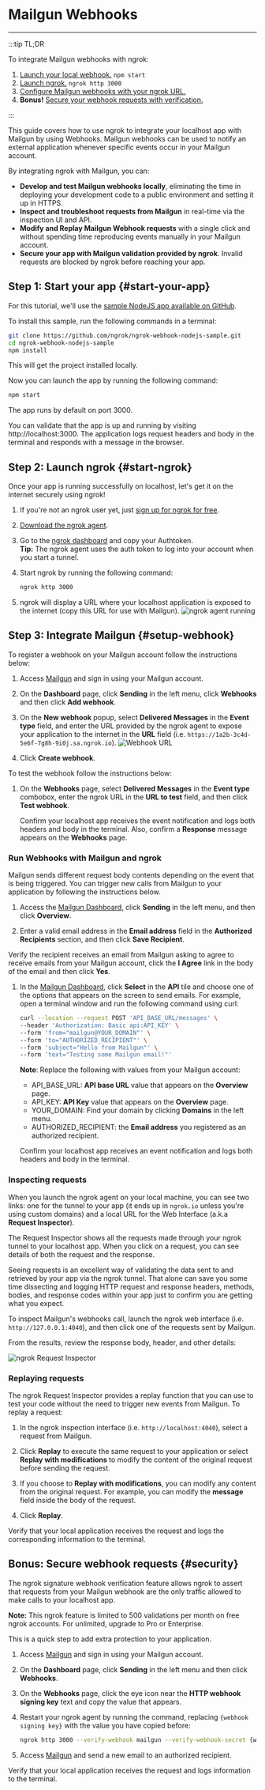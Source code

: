 # Mailgun Webhooks
------------

:::tip TL;DR

To integrate Mailgun webhooks with ngrok:
1. [Launch your local webhook.](#start-your-app) `npm start`
1. [Launch ngrok.](#start-ngrok) `ngrok http 3000`
1. [Configure Mailgun webhooks with your ngrok URL.](#setup-webhook)
1. **Bonus!** [Secure your webhook requests with verification.](#security)

:::


This guide covers how to use ngrok to integrate your localhost app with Mailgun by using Webhooks.
Mailgun webhooks can be used to notify an external application whenever specific events occur in your Mailgun account. 

By integrating ngrok with Mailgun, you can:

- **Develop and test Mailgun webhooks locally**, eliminating the time in deploying your development code to a public environment and setting it up in HTTPS.
- **Inspect and troubleshoot requests from Mailgun** in real-time via the inspection UI and API.
- **Modify and Replay Mailgun Webhook requests** with a single click and without spending time reproducing events manually in your Mailgun account.
- **Secure your app with Mailgun validation provided by ngrok**. Invalid requests are blocked by ngrok before reaching your app.


## **Step 1**: Start your app {#start-your-app}

For this tutorial, we'll use the [sample NodeJS app available on GitHub](https://github.com/ngrok/ngrok-webhook-nodejs-sample). 

To install this sample, run the following commands in a terminal:

```bash
git clone https://github.com/ngrok/ngrok-webhook-nodejs-sample.git
cd ngrok-webhook-nodejs-sample
npm install
```

This will get the project installed locally.

Now you can launch the app by running the following command: 

```bash
npm start
```

The app runs by default on port 3000. 

You can validate that the app is up and running by visiting http://localhost:3000. The application logs request headers and body in the terminal and responds with a message in the browser.


## **Step 2**: Launch ngrok {#start-ngrok}

Once your app is running successfully on localhost, let's get it on the internet securely using ngrok! 

1. If you're not an ngrok user yet, just [sign up for ngrok for free](https://ngrok.com/signup).

1. [Download the ngrok agent](https://ngrok.com/download).

1. Go to the [ngrok dashboard](https://dashboard.ngrok.com) and copy your Authtoken. <br />
    **Tip:** The ngrok agent uses the auth token to log into your account when you start a tunnel.
    
1. Start ngrok by running the following command:
    ```bash
    ngrok http 3000
    ```

1. ngrok will display a URL where your localhost application is exposed to the internet (copy this URL for use with Mailgun).
    ![ngrok agent running](/img/integrations/launch_ngrok_tunnel.png)


## **Step 3**: Integrate Mailgun {#setup-webhook}

To register a webhook on your Mailgun account follow the instructions below:

1. Access [Mailgun](https://app.mailgun.com/) and sign in using your Mailgun account.

1. On the **Dashboard** page, click **Sending** in the left menu, click **Webhooks** and then click **Add webhook**.

1. On the **New webhook** popup, select **Delivered Messages** in the **Event type** field, and enter the URL provided by the ngrok agent to expose your application to the internet in the **URL** field (i.e. `https://1a2b-3c4d-5e6f-7g8h-9i0j.sa.ngrok.io`).
    ![Webhook URL](img/ngrok_url_configuration_mailgun.png)

1. Click **Create webhook**.

To test the webhook follow the instructions below:

1. On the **Webhooks** page, select **Delivered Messages** in the **Event type** combobox, enter the ngrok URL in the **URL to test** field, and then click **Test webhook**.

    Confirm your localhost app receives the event notification and logs both headers and body in the terminal. Also, confirm a **Response** message appears on the **Webhooks** page.


### Run Webhooks with Mailgun and ngrok

Mailgun sends different request body contents depending on the event that is being triggered.
You can trigger new calls from Mailgun to your application by following the instructions below.

1. Access the [Mailgun Dashboard](https://app.mailgun.com/), click **Sending** in the left menu, and then click **Overview**.

1. Enter a valid email address in the **Email address** field in the **Authorized Recipients** section, and then click **Save Recipient**.

Verify the recipient receives an email from Mailgun asking to agree to receive emails from your Mailgun account, click the **I Agree** link in the body of the email and then click **Yes**.

1. In the [Mailgun Dashboard](https://app.mailgun.com/), click **Select** in the **API** tile and choose one of the options that appears on the screen to send emails. For example, open a terminal window and run the following command using curl:
    ```bash
    curl --location --request POST 'API_BASE_URL/messages' \
    --header 'Authorization: Basic api:API_KEY' \
    --form 'from="mailgun@YOUR_DOMAIN"' \
    --form 'to="AUTHORIZED_RECIPIENT"' \
    --form 'subject="Hello from Mailgun"' \
    --form 'text="Testing some Mailgun email!"'
    ```
    **Note**: Replace the following with values from your Mailgun account:
    - API_BASE_URL: **API base URL** value that appears on the **Overview** page.
    - API_KEY: **API Key** value that appears on the **Overview** page.
    - YOUR_DOMAIN: Find your domain by clicking **Domains** in the left menu.
    - AUTHORIZED_RECIPIENT: the **Email address** you registered as an authorized recipient.

    Confirm your localhost app receives an event notification and logs both headers and body in the terminal.


### Inspecting requests

When you launch the ngrok agent on your local machine, you can see two links: one for the tunnel to your app (it ends up in `ngrok.io` unless you're using custom domains) and a local URL for the Web Interface (a.k.a **Request Inspector**).

The Request Inspector shows all the requests made through your ngrok tunnel to your localhost app. When you click on a request, you can see details of both the request and the response.

Seeing requests is an excellent way of validating the data sent to and retrieved by your app via the ngrok tunnel. That alone can save you some time dissecting and logging HTTP request and response headers, methods, bodies, and response codes within your app just to confirm you are getting what you expect.

To inspect Mailgun's webhooks call, launch the ngrok web interface (i.e. `http://127.0.0.1:4040`), and then click one of the requests sent by Mailgun.

From the results, review the response body, header, and other details:

![ngrok Request Inspector](img/ngrok_introspection_mailgun_webhooks.png)


### Replaying requests

The ngrok Request Inspector provides a replay function that you can use to test your code without the need to trigger new events from Mailgun. To replay a request:

1. In the ngrok inspection interface (i.e. `http://localhost:4040`), select a request from Mailgun.

1. Click **Replay** to execute the same request to your application or select **Replay with modifications** to modify the content of the original request before sending the request.

1. If you choose to **Replay with modifications**, you can modify any content from the original request. For example, you can modify the **message** field inside the body of the request.

1. Click **Replay**.

Verify that your local application receives the request and logs the corresponding information to the terminal.


## **Bonus**: Secure webhook requests {#security}

The ngrok signature webhook verification feature allows ngrok to assert that requests from your Mailgun webhook are the only traffic allowed to make calls to your localhost app.

**Note:** This ngrok feature is limited to 500 validations per month on free ngrok accounts. For unlimited, upgrade to Pro or Enterprise.

This is a quick step to add extra protection to your application.

1. Access [Mailgun](https://app.mailgun.com/) and sign in using your Mailgun account.

1. On the **Dashboard** page, click **Sending** in the left menu and then click **Webhooks**.

1. On the **Webhooks** page, click the eye icon near the **HTTP webhook signing key** text and copy the value that appears.

1. Restart your ngrok agent by running the command, replacing `{webhook signing key}` with the value you have copied before:
    ```bash
    ngrok http 3000 --verify-webhook mailgun --verify-webhook-secret {webhook signing key}
    ```

1. Access [Mailgun](https://app.mailgun.com/) and send a new email to an authorized recipient.

Verify that your local application receives the request and logs information to the terminal.
